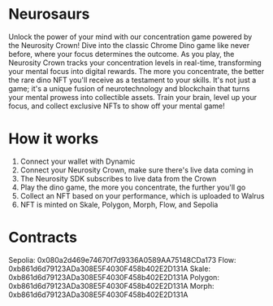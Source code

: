 # Neurosaurs
Unlock the power of your mind with our concentration game powered by the Neurosity Crown! Dive into the classic Chrome Dino game like never before, where your focus determines the outcome. As you play, the Neurosity Crown tracks your concentration levels in real-time, transforming your mental focus into digital rewards. The more you concentrate, the better the rare dino NFT you'll receive as a testament to your skills. It's not just a game; it's a unique fusion of neurotechnology and blockchain that turns your mental prowess into collectible assets. Train your brain, level up your focus, and collect exclusive NFTs to show off your mental game!

# How it works
1. Connect your wallet with Dynamic
2. Connect your Neurosity Crown, make sure there's live data coming in
3. The Neurosity SDK subscribes to live data from the Crown
4. Play the dino game, the more you concentrate, the further you'll go
5. Collect an NFT based on your performance, which is uploaded to Walrus
6. NFT is minted on Skale, Polygon, Morph, Flow, and Sepolia

# Contracts
Sepolia: 0x080a2d469e74670f7d9336A0589AA75148CDa173
Flow: 0xb861d6d79123ADa308E5F4030F458b402E2D131A
Skale: 0xb861d6d79123ADa308E5F4030F458b402E2D131A
Polygon: 0xb861d6d79123ADa308E5F4030F458b402E2D131A
Morph: 0xb861d6d79123ADa308E5F4030F458b402E2D131A
